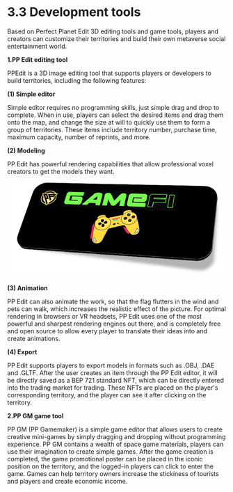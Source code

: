 # 3.3 Development tools

Based on Perfect Planet Edit 3D editing tools and game tools, players and creators can customize their territories and build their own metaverse social entertainment world.

**1.PP Edit editing tool**

PPEdit is a 3D image editing tool that supports players or developers to build territories, including the following features:

**(1) Simple editor**

Simple editor requires no programming skills, just simple drag and drop to complete. When in use, players can select the desired items and drag them onto the map, and change the size at will to quickly use them to form a group of territories. These items include territory number, purchase time, maximum capacity, number of reprints, and more.

**(2) Modeling**

PP Edit has powerful rendering capabilities that allow professional voxel creators to get the models they want.

![](<../../.gitbook/assets/image (4).png>)

**(3) Animation**

PP Edit can also animate the work, so that the flag flutters in the wind and pets can walk, which increases the realistic effect of the picture. For optimal rendering in browsers or VR headsets, PP Edit uses one of the most powerful and sharpest rendering engines out there, and is completely free and open source to allow every player to translate their ideas into and create animations.

**(4) Export**

PP Edit supports players to export models in formats such as .OBJ, .DAE and .GLTF. After the user creates an item through the PP Edit editor, it will be directly saved as a BEP 721 standard NFT, which can be directly entered into the trading market for trading. These NFTs are placed on the player's corresponding territory, and the player can see it after clicking on the territory.

**2.PP GM game tool**

PP GM (PP Gamemaker) is a simple game editor that allows users to create creative mini-games by simply dragging and dropping without programming experience. PP GM contains a wealth of space game materials, players can use their imagination to create simple games. After the game creation is completed, the game promotional poster can be placed in the iconic position on the territory, and the logged-in players can click to enter the game. Games can help territory owners increase the stickiness of tourists and players and create economic income.
